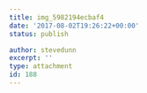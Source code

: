 ```yaml
---
title: img_5982194ecbaf4
date: '2017-08-02T19:26:22+00:00'
status: publish

author: stevedunn
excerpt: ''
type: attachment
id: 188
---
```

<!DOCTYPE html PUBLIC "-//W3C//DTD HTML 4.0 Transitional//EN" "http://www.w3.org/TR/REC-html40/loose.dtd">
<?xml encoding="UTF-8">
